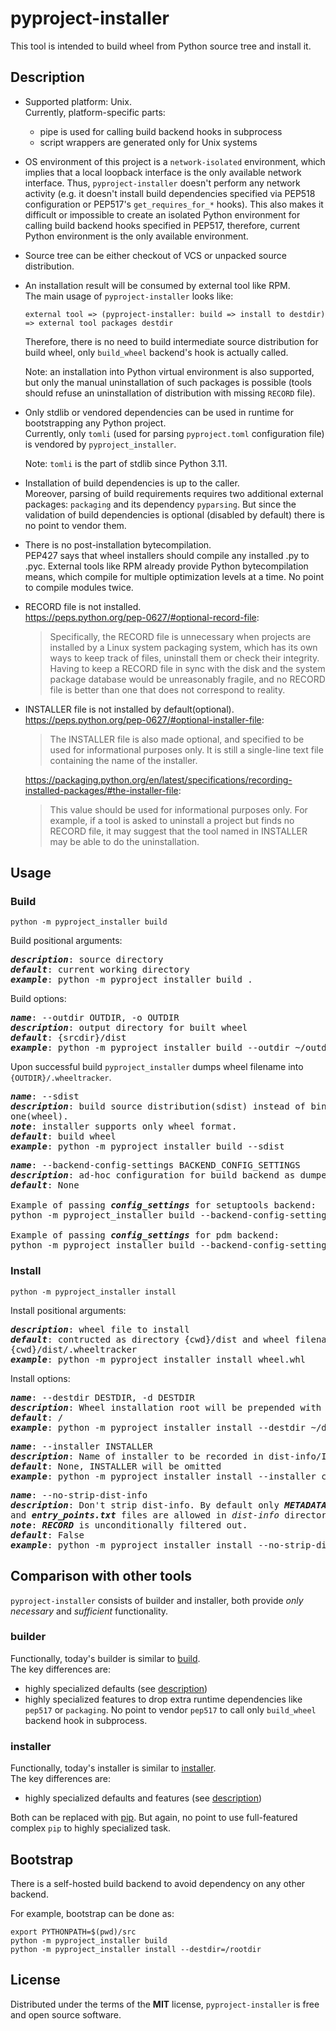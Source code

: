 # pyproject-installer

This tool is intended to build wheel from Python source tree and install it.


## Description

- Supported platform: Unix.<br>
  Currently, platform-specific parts:
  - pipe is used for calling build backend hooks in subprocess
  - script wrappers are generated only for Unix systems

- OS environment of this project is a `network-isolated` environment, which
  implies that a local loopback interface is the only available network
  interface. Thus, `pyproject-installer` doesn't perform any network activity
  (e.g. it doesn't install build dependencies specified via PEP518 configuration
  or PEP517's `get_requires_for_*` hooks). This also makes it difficult or
  impossible to create an isolated Python environment for calling build backend
  hooks specified in PEP517, therefore, current Python environment is the only
  available environment.

- Source tree can be either checkout of VCS or unpacked source distribution.

- An installation result will be consumed by external tool like RPM.<br>
  The main usage of `pyproject-installer` looks like:
  ```
  external tool => (pyproject-installer: build => install to destdir) => external tool packages destdir
  ```

  Therefore, there is no need to build intermediate source distribution for
  build wheel, only `build_wheel` backend's hook is actually called.

  Note: an installation into Python virtual environment is also supported, but
  only the manual uninstallation of such packages is possible (tools should
  refuse an uninstallation of distribution with missing `RECORD` file).

- Only stdlib or vendored dependencies can be used in runtime for bootstrapping
  any Python project.<br>
  Currently, only `tomli` (used for parsing `pyproject.toml` configuration file)
  is vendored by `pyproject_installer`.

  Note: `tomli` is the part of stdlib since Python 3.11.

- Installation of build dependencies is up to the caller.<br>
  Moreover, parsing of build requirements requires two additional external
  packages: `packaging` and its dependency `pyparsing`. But since the validation
  of build dependencies is optional (disabled by default) there is no point to
  vendor them.

- There is no post-installation bytecompilation.<br>
  PEP427 says that wheel installers should compile any installed .py to .pyc.
  External tools like RPM already provide Python bytecompilation means, which
  compile for multiple optimization levels at a time. No point to compile
  modules twice.

- RECORD file is not installed.<br>
  https://peps.python.org/pep-0627/#optional-record-file:
  > Specifically, the RECORD file is unnecessary when projects are installed by
    a Linux system packaging system, which has its own ways to keep track of
    files, uninstall them or check their integrity. Having to keep a RECORD file
    in sync with the disk and the system package database would be unreasonably
    fragile, and no RECORD file is better than one that does not correspond to
    reality.

- INSTALLER file is not installed by default(optional).<br>
  https://peps.python.org/pep-0627/#optional-installer-file:
  > The INSTALLER file is also made optional, and specified to be used for
    informational purposes only. It is still a single-line text file containing
    the name of the installer.

  https://packaging.python.org/en/latest/specifications/recording-installed-packages/#the-installer-file:
  > This value should be used for informational purposes only. For example, if a
    tool is asked to uninstall a project but finds no RECORD file, it may
    suggest that the tool named in INSTALLER may be able to do the
    uninstallation.


## Usage

### Build
```
python -m pyproject_installer build
```

Build positional arguments:
<pre>
<em><strong>description</strong></em>: source directory
<em><strong>default</strong></em>: current working directory
<em><strong>example</strong></em>: python -m pyproject_installer build .
</pre>

Build options:
<pre>
<em><strong>name</strong></em>: --outdir OUTDIR, -o OUTDIR
<em><strong>description</strong></em>: output directory for built wheel
<em><strong>default</strong></em>: {srcdir}/dist
<em><strong>example</strong></em>: python -m pyproject_installer build --outdir ~/outdir
</pre>
Upon successful build `pyproject_installer` dumps wheel filename into
`{OUTDIR}/.wheeltracker`.

<pre>
<em><strong>name</strong></em>: --sdist
<em><strong>description</strong></em>: build source distribution(sdist) instead of binary
one(wheel).
<em><strong>note</strong></em>: installer supports only wheel format.
<em><strong>default</strong></em>: build wheel
<em><strong>example</strong></em>: python -m pyproject_installer build --sdist
</pre>

<pre>
<em><strong>name</strong></em>: --backend-config-settings BACKEND_CONFIG_SETTINGS
<em><strong>description</strong></em>: ad-hoc configuration for build backend as dumped JSON dictionary
<em><strong>default</strong></em>: None

Example of passing <em><strong>config_settings</strong></em> for setuptools backend:
python -m pyproject_installer build --backend-config-settings='{"--global-option": ["--python-tag=sometag", "--build-number=123"]}'

Example of passing <em><strong>config_settings</strong></em> for pdm backend:
python -m pyproject_installer build --backend-config-settings='{"--python-tag": "sometag"}'
</pre>

### Install
```
python -m pyproject_installer install
```

Install positional arguments:
<pre>
<em><strong>description</strong></em>: wheel file to install
<em><strong>default</strong></em>: contructed as directory {cwd}/dist and wheel filename read from
{cwd}/dist/.wheeltracker
<em><strong>example</strong></em>: python -m pyproject_installer install wheel.whl
</pre>

Install options:
<pre>
<em><strong>name</strong></em>: --destdir DESTDIR, -d DESTDIR
<em><strong>description</strong></em>: Wheel installation root will be prepended with destdir
<em><strong>default</strong></em>: /
<em><strong>example</strong></em>: python -m pyproject_installer install --destdir ~/destdir
</pre>

<pre>
<em><strong>name</strong></em>: --installer INSTALLER
<em><strong>description</strong></em>: Name of installer to be recorded in dist-info/INSTALLER
<em><strong>default</strong></em>: None, INSTALLER will be omitted
<em><strong>example</strong></em>: python -m pyproject_installer install --installer custom_installer
</pre>

<pre>
<em><strong>name</strong></em>: --no-strip-dist-info
<em><strong>description</strong></em>: Don't strip dist-info. By default only <em><strong>METADATA</strong></em>
and <em><strong>entry_points.txt</strong></em> files are allowed in <em>dist-info</em> directory.
<em><strong>note</strong></em>: <em><strong>RECORD</strong></em> is unconditionally filtered out.
<em><strong>default</strong></em>: False
<em><strong>example</strong></em>: python -m pyproject_installer install --no-strip-dist-info
</pre>

## Comparison with other tools

`pyproject-installer` consists of builder and installer, both provide
*only necessary* and *sufficient* functionality.

### builder

Functionally, today's builder is similar to [build](https://pypi.org/project/build).<br>
The key differences are:
- highly specialized defaults (see [description](#Description))
- highly specialized features to drop extra runtime dependencies like
  `pep517` or `packaging`. No point to vendor `pep517` to call only
  `build_wheel` backend hook in subprocess.

### installer

Functionally, today's installer is similar to [installer](https://pypi.org/project/installer).<br>
The key differences are:
- highly specialized defaults and features (see [description](#Description))

Both can be replaced with [pip](https://pypi.org/project/pip). But again, no
point to use full-featured complex `pip` to highly specialized task.


## Bootstrap
There is a self-hosted build backend to avoid dependency on any other backend.

For example, bootstrap can be done as:
```console
export PYTHONPATH=$(pwd)/src
python -m pyproject_installer build
python -m pyproject_installer install --destdir=/rootdir
```


## License

Distributed under the terms of the **MIT** license, `pyproject-installer` is
free and open source software.
